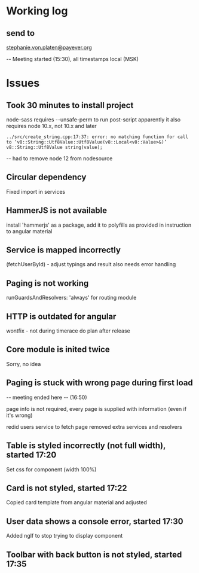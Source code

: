 # Working log

## send to
stephanie.von.platen@payever.org 

-- Meeting started (15:30), all timestamps local (MSK)

# Issues
## Took 30 minutes to install project
node-sass requires --unsafe-perm to run post-script
apparently it also requires node 10.x, not 10.x and later

``../src/create_string.cpp:17:37: error: no matching function for call to ‘v8::String::Utf8Value::Utf8Value(v8::Local<v8::Value>&)’
     v8::String::Utf8Value string(value);
``

-- had to remove node 12 from nodesource

## Circular dependency
Fixed import in services

## HammerJS is not available
install 'hammerjs' as a package, add it to polyfills as provided
in instruction to angular material

## Service is mapped incorrectly
(fetchUserById) - adjust typings and result
also needs error handling

## Paging is not working
runGuardsAndResolvers: 'always'
for routing module

## HTTP is outdated for angular
wontfix - not during timerace
do plan after release

## Core module is inited twice
Sorry, no idea

## Paging is stuck with wrong page during first load

-- meeting ended here -- (16:50)

page info is not required, every page is supplied with information
(even if it's wrong)

redid users service to fetch page
removed extra services and resolvers

## Table is styled incorrectly (not full width), started 17:20
Set css for component (width 100%)

## Card is not styled, started 17:22
Copied card template from angular material and adjusted

## User data shows a console error, started 17:30
Added ngIf to stop trying to display component

## Toolbar with back button is not styled, started 17:35


